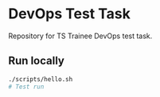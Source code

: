 # DevOps Test Task

Repository for TS Trainee DevOps test task.

## Run locally

```bash
./scripts/hello.sh
# Test run
